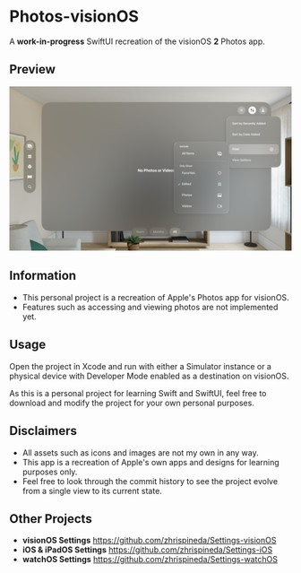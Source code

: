 # Photos-visionOS
A **work-in-progress** SwiftUI recreation of the visionOS **2** Photos app.

## Preview
![An image of the recreated Photos app in visionOS, with the Sort menu shown along with its sorting options.](Assets/Photos.png)

## Information
- This personal project is a recreation of Apple's Photos app for visionOS.
- Features such as accessing and viewing photos are not implemented yet.

## Usage
Open the project in Xcode and run with either a Simulator instance or a physical device with Developer Mode enabled as a destination on visionOS.

As this is a personal project for learning Swift and SwiftUI, feel free to download and modify the project for your own personal purposes.

## Disclaimers
- All assets such as icons and images are not my own in any way.
- This app is a recreation of Apple's own apps and designs for learning purposes only.
- Feel free to look through the commit history to see the project evolve from a single view to its current state.

## Other Projects
- **visionOS Settings** https://github.com/zhrispineda/Settings-visionOS
- **iOS & iPadOS Settings** https://github.com/zhrispineda/Settings-iOS
- **watchOS Settings** https://github.com/zhrispineda/Settings-watchOS
